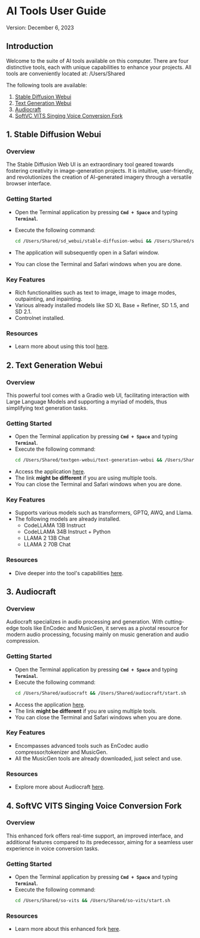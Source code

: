 # **AI Tools User Guide**

Version: December 6, 2023

## **Introduction**

Welcome to the suite of AI tools available on this computer. There are four distinctive tools, each with unique capabilities to enhance your projects. All tools are conveniently located at: /Users/Shared

The following tools are available:

1. [Stable Diffusion Webui](#sd)
2. [Text Generation Webui](#tg)
3. [Audiocraft](#audio)
4. [SoftVC VITS Singing Voice Conversion Fork](#sovit)

<h2 id="sd"><b>1. Stable Diffusion Webui</b></h2>

### **Overview**

The Stable Diffusion Web UI is an extraordinary tool geared towards fostering creativity in image-generation projects. It is intuitive, user-friendly, and revolutionizes the creation of AI-generated imagery through a versatile browser interface.

### **Getting Started**

- Open the Terminal application by pressing **`Cmd + Space`** and typing **`Terminal`**.
- Execute the following command:
  ```bash
  cd /Users/Shared/sd_webui/stable-diffusion-webui && /Users/Shared/sd_webui/stable-diffusion-webui/webui.sh
  ```
- The application will subsequently open in a Safari window.

- You can close the Terminal and Safari windows when you are done.

### **Key Features**

- Rich functionalities such as text to image, image to image modes, outpainting, and inpainting.
- Various already installed models like SD XL Base + Refiner, SD 1.5, and SD 2.1.
- Controlnet installed.

### **Resources**

- Learn more about using this tool [here](https://github.com/AUTOMATIC1111/stable-diffusion-webui/wiki/Features).

<h2 id="tg"><b>2. Text Generation Webui</h2></b>

### **Overview**

This powerful tool comes with a Gradio web UI, facilitating interaction with Large Language Models and supporting a myriad of models, thus simplifying text generation tasks.

### **Getting Started**

- Open the Terminal application by pressing **`Cmd + Space`** and typing **`Terminal`**.
- Execute the following command:
  ```bash
  cd /Users/Shared/textgen-webui/text-generation-webui && /Users/Shared/textgen-webui/text-generation-webui/start_macos.sh
  ```
- Access the application [here](http://localhost:7860/).
- The link **might be different** if you are using multiple tools.
- You can close the Terminal and Safari windows when you are done.

### **Key Features**

- Supports various models such as transformers, GPTQ, AWQ, and Llama.
- The following models are already installed.
  - CodeLLAMA 13B Instruct
  - CodeLLAMA 34B Instruct + Python
  - LLAMA 2 13B Chat
  - LLAMA 2 70B Chat

### **Resources**

- Dive deeper into the tool's capabilities [here](https://github.com/oobabooga/text-generation-webui/tree/main/docs).

<h2 id="audio"><b>3. Audiocraft</b></h2>

### **Overview**

Audiocraft specializes in audio processing and generation. With cutting-edge tools like EnCodec and MusicGen, it serves as a pivotal resource for modern audio processing, focusing mainly on music generation and audio compression.

### **Getting Started**

- Open the Terminal application by pressing **`Cmd + Space`** and typing **`Terminal`**.
- Execute the following command:
  ```bash
  cd /Users/Shared/audiocraft && /Users/Shared/audiocraft/start.sh
  ```
- Access the application [here](http://localhost:7860/).
- The link **might be different** if you are using multiple tools.
- You can close the Terminal and Safari windows when you are done.

### **Key Features**

- Encompasses advanced tools such as EnCodec audio compressor/tokenizer and MusicGen.
- All the MusicGen tools are already downloaded, just select and use.

### **Resources**

- Explore more about Audiocraft [here](https://github.com/facebookresearch/audiocraft).

<h2 id="sovit"><b>4. SoftVC VITS Singing Voice Conversion Fork</b></h2>

### **Overview**

This enhanced fork offers real-time support, an improved interface, and additional features compared to its predecessor, aiming for a seamless user experience in voice conversion tasks.

### **Getting Started**

- Open the Terminal application by pressing **`Cmd + Space`** and typing **`Terminal`**.
- Execute the following command:
  ```bash
  cd /Users/Shared/so-vits && /Users/Shared/so-vits/start.sh
  ```

### **Resources**

- Learn more about this enhanced fork [here](https://github.com/voicepaw/so-vits-svc-fork).
